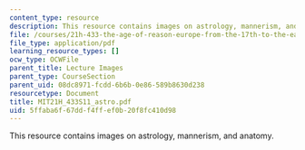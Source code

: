 ```yaml
---
content_type: resource
description: This resource contains images on astrology, mannerism, and anatomy.
file: /courses/21h-433-the-age-of-reason-europe-from-the-17th-to-the-early-19th-centuries-spring-2011/5ffaba6f67ddf4ffef0b20f8fc410d98_MIT21H_433S11_astro.pdf
file_type: application/pdf
learning_resource_types: []
ocw_type: OCWFile
parent_title: Lecture Images
parent_type: CourseSection
parent_uid: 08dc8971-fcdd-6b6b-0e86-589b8630d238
resourcetype: Document
title: MIT21H_433S11_astro.pdf
uid: 5ffaba6f-67dd-f4ff-ef0b-20f8fc410d98
---
```

This resource contains images on astrology, mannerism, and anatomy.

